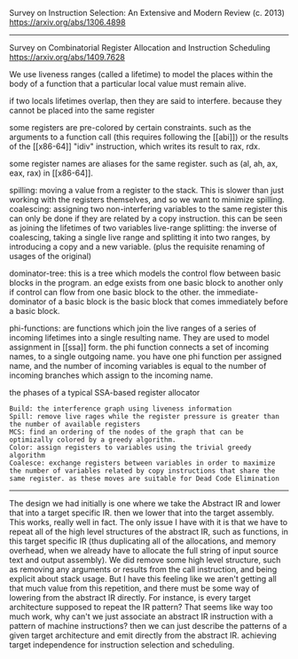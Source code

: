 

Survey on Instruction Selection: An Extensive and Modern Review (c. 2013)
https://arxiv.org/abs/1306.4898

-------------------------------------------------------------

Survey on Combinatorial Register Allocation and Instruction Scheduling
https://arxiv.org/abs/1409.7628

We use liveness ranges (called a lifetime) to model the places within the body 
of a function that a particular local value must remain alive.

if two locals lifetimes overlap, then they are said to interfere. because they 
cannot be placed into the same register

some registers are pre-colored by certain constraints. such as the arguments to a function call (this requires following the [[abi]]) or the results of the [[x86-64]] "idiv" instruction, which 
writes its result to rax, rdx.

some register names are aliases for the same register. 
such as (al, ah, ax, eax, rax) in [[x86-64]].

spilling: moving a value from a register to the stack.
	This is slower than just working with the registers themselves, 
	and so we want to minimize spilling.
coalescing: assigning two non-interfering variables to the same register
	this can only be done if they are related by a copy instruction. 
	this can be seen as joining the lifetimes of two variables
live-range splitting: the inverse of coalescing, taking a single live range and splitting
	it into two ranges, by introducing a copy and a new variable. (plus the requisite 
	renaming of usages of the original)

dominator-tree: this is a tree which models the control flow between basic 
	blocks in the program. an edge exists from one basic block to another only if control 
	can flow from one basic block to the other. the immediate-dominator of a basic block 
	is the basic block that comes immediately before a basic block.
	

phi-functions: are functions which join the live ranges of a series of incoming lifetimes
	into a single resulting name. They are used to model assignment in [[ssa]] form.
	the phi function connects a set of incoming names, to a single outgoing name.
	you have one phi function per assigned name, and the number of incoming 
	variables is equal to the number of incoming branches which assign to the 
	incoming name.


the phases of a typical SSA-based register allocator

	Build: the interference graph using liveness information
	Spill: remove live rages while the register pressure is greater than the number of available registers
	MCS: find an ordering of the nodes of the graph that can be optimizally colored by a greedy algorithm.
	Color: assign registers to variables using the trivial greedy algorithm
	Coalesce: exchange registers between variables in order to maximize the number of variables related by copy instructions that share the same register. as these moves are suitable for Dead Code Elimination



-----


The design we had initially is one where we take the Abstract IR and lower that into a target specific IR. then we lower that into the target assembly. This works, really well in fact.
The only issue I have with it is that we have to repeat all of the high level structures of the 
abstract IR, such as functions, in this target specific IR (thus duplicating all of the allocations, and memory overhead, when we already have to allocate the full string of input source text and output assembly). We did remove some high level structure, such as removing any arguments or results from the call instruction, and being explicit about stack usage. But I have this feeling like we aren't getting all that much value from this 
repetition, and there must be some way of lowering from the abstract IR directly. 
For instance, is every target architecture supposed to repeat the IR pattern? 
That seems like way too much work, why can't we just associate an abstract IR instruction 
with a pattern of machine instructions? then we can just describe the patterns of a given 
target architecture and emit directly from the abstract IR. achieving target independence 
for instruction selection and scheduling. 



